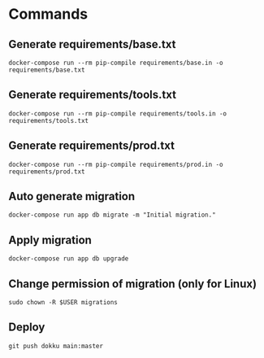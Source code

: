 # Commands



## Generate requirements/base.txt
```
docker-compose run --rm pip-compile requirements/base.in -o requirements/base.txt
```

## Generate requirements/tools.txt
```
docker-compose run --rm pip-compile requirements/tools.in -o requirements/tools.txt
```


## Generate requirements/prod.txt
```
docker-compose run --rm pip-compile requirements/prod.in -o requirements/prod.txt
```


##  Auto generate migration 
```
docker-compose run app db migrate -m "Initial migration."
```

## Apply migration
```
docker-compose run app db upgrade
```

## Change permission of migration (only for Linux)
```
sudo chown -R $USER migrations
```

## Deploy
```
git push dokku main:master
```


